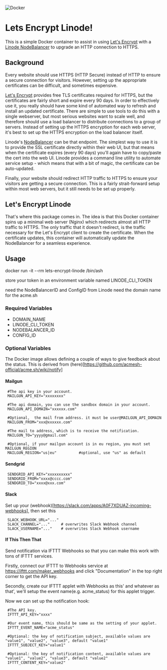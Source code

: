 ![Docker](https://github.com/ianepperson/lets-encrypt-linode/workflows/Docker/badge.svg)

# Lets Encrypt Linode!

This is a simple Docker container to assist in using [Let's Encrypt](https://letsencrypt.org/) with a [Linode NodeBalancer](https://www.linode.com/products/nodebalancers/) to upgrade an HTTP connection to HTTPS.

## Background

Every website should use HTTPS (HTTP Secure) instead of HTTP to ensure a secure connection for visitors. However, setting up the appropriate certificates can be
difficult, and sometimes expensive.

[Let's Encrypt](https://letsencrypt.org/) provides free TLS certificates required for HTTPS, but the certificates are fairly short and expire every 90 days. In order to effectively use
it, you really should have some kind of automated way to refresh and install an updated certificate. There are simple to use tools to do this with a single webserver,
but most serious websites want to scale well, and therefore should use a load balancer to distribute connections to a group of servers. Instead of setting up the
HTTPS encryption for each web server, it's best to set up the HTTPS encryption on the load balancer itself.

Linode's [NodeBalancer](https://www.linode.com/products/nodebalancers/) can be that endpoint. The simplest way to use it is to provide the SSL certificate directly
within their web UI, but that means when the certificate expires (every 90 days) you'll again have to copy/paste the cert into the web UI. Linode provides a command
line utility to automate service setup - which means that with a bit of magic, the certificate can be auto-updated.

Finally, your website should redirect HTTP traffic to HTTPS to ensure your visitors are getting a secure connection. This is a fairly strait-forward setup within most
web servers, but it still needs to be set up properly.

## Let's Encrypt Linode

That's where this package comes in. The idea is that this Docker container spins up a minimal web server (Nginx) which redirects almost all HTTP traffic to HTTPS.
The only traffic that it doesn't redirect, is the traffic necessary for the Let's Encrypt client to create the certificate. When the certificate updates, this
container will automatically update the NodeBalancer for a seamless experience.

## Usage

docker run -it --rm lets-encrypt-linode /bin/ash

store your token in an environment variable named LINODE_CLI_TOKEN

need the NodeBalancerID and ConfigID from Linode
need the domain name for the acme.sh


### Required Variables

 * DOMAIN_NAME
 * LINODE_CLI_TOKEN
 * NODEBALANCER_ID
 * CONFIG_ID

### Optional Variables

The Docker image allows defining a couple of ways to give feedback about the status. This is derived from (here)[https://github.com/acmesh-official/acme.sh/wiki/notify]

#### Mailgun

```
 #The api key in your account.
 MAILGUN_API_KEY="xxxxxxxx"
 
 #The api domain, you can use the sandbox domain in your account.
 MAILGUN_API_DOMAIN="xxxxxx.com"
 
 #Optional,  the mail from address. it must be user@MAILGUN_API_DOMAIN
 MAILGUN_FROM="xxx@xxxxxx.com"
 
 #The mail to address, which is to receive the notification.
 MAILGUN_TO="yyyy@gmail.com"
 
 #Optional, if your mailgun account is in eu region, you must set MAILGUN_REGION
 MAILGUN_REGION="us|eu"          #optional, use "us" as default
```


#### Sendgrid

```
 SENDGRID_API_KEY="xxxxxxxxxx"
 SENDGRID_FROM="xxxx@cccc.com"
 SENDGRID_TO="xxxx@xxx.com"
```

#### Slack

Set up your (webhook)[https://slack.com/apps/A0F7XDUAZ-incoming-webhooks], then set this

```
 SLACK_WEBHOOK_URL="..."
 SLACK_CHANNEL="..."     # overwrites Slack Webhook channel
 SLACK_USERNAME="..."    # overwrites Slack Webhook username
```

#### If This Then That

Send notification via IFTTT Webhooks so that you can make this work with tons of IFTTT services.

Firstly, connect our IFTTT to Webhooks service at https://ifttt.com/maker_webhooks and click "Documentation" in the top right corner to get the API key.

Secondly, create our IFTTT applet with Webhooks as this' and whatever as that', we'll setup the event name(e.g. acme_status) for this applet trigger.

Now we can set up the notification hook:

```
 #The API key.
 IFTTT_API_KEY="xxxx"
 
 #Our event name, this should be same as the setting of your applet.
 IFTTT_EVENT_NAME="acme_status"
 
 #Optional: the key of notification subject, available values are "value1", "value2", "value3", default "value1"
 IFTTT_SUBJECT_KEY="value1"
 
 #Optional: the key of notification content, available values are "value1", "value2", "value3", default "value2"
 IFTTT_CONTENT_KEY="value2"
```
 
